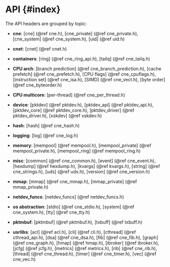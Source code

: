 API {#index}
===

<!--
  SPDX-License-Identifier: BSD-3-Clause
  Copyright (c) 2020-2023 Intel Corporation.
-->

The API headers are grouped by topic:

- **cne**:
  [cne]                (@ref cne.h),
  [cne_private]        (@ref cne_private.h),
  [cne_system]         (@ref cne_system.h),
  [uid]                (@ref uid.h)

- **cnet**:
  [cnet]               (@ref cnet.h)

- **containers**:
  [ring]               (@ref cne_ring_api.h),
  [tailq]              (@ref cne_tailq.h)

- **CPU arch**:
  [branch prediction]  (@ref cne_branch_prediction.h),
  [cache prefetch]     (@ref cne_prefetch.h),
  [CPU flags]          (@ref cne_cpuflags.h),
  [instruction set]    (@ref cne_isa.h),
  [SIMD]               (@ref cne_vect.h),
  [byte order]         (@ref cne_byteorder.h)

- **CPU multicore**:
  [per-thread]         (@ref cne_per_thread.h)

- **device**:
  [pktdev]             (@ref pktdev.h),
  [pktdev_api]         (@ref pktdev_api.h),
  [pktdev_core]        (@ref pktdev_core.h),
  [pktdev_driver]      (@ref pktdev_driver.h),
  [xskdev]             (@ref xskdev.h)

- **hash**:
  [hash]               (@ref cne_hash.h)

- **logging**:
  [log]                (@ref cne_log.h)

- **memory**:
  [mempool]            (@ref mempool.h),
  [mempool_private]    (@ref mempool_private.h),
  [mempool_ring]       (@ref mempool_ring.h)

- **misc**:
  [common]             (@ref cne_common.h),
  [event]              (@ref cne_event.h),
  [hexdump]            (@ref hexdump.h),
  [kvargs]             (@ref kvargs.h),
  [string]             (@ref cne_strings.h),
  [uds]                (@ref uds.h),
  [version]            (@ref cne_version.h)

- **mmap**:
  [mmap]               (@ref cne_mmap.h),
  [mmap_private]       (@ref mmap_private.h)

- **netdev_funcs**:
  [netdev_funcs]       (@ref netdev_funcs.h)

- **os abstraction**:
  [stdio]              (@ref cne_stdio.h),
  [system]             (@ref cne_system.h),
  [tty]                (@ref cne_tty.h)

- **pktmbuf**:
  [pktmbuf]            (@ref pktmbuf.h),
  [txbuff]             (@ref txbuff.h)

- **usrlibs**:
  [acl]                (@ref acl.h),
  [cli]                (@ref cli.h),
  [cthread]            (@ref cthread_api.h),
  [dsa]                (@ref cne_dsa.h),
  [fib]                (@ref cne_fib.h),
  [graph]              (@ref cne_graph.h),
  [hmap]               (@ref hmap.h),
  [ibroker]            (@ref ibroker.h),
  [jcfg]               (@ref jcfg.h),
  [metrics]            (@ref metrics.h),
  [rib]                (@ref cne_rib.h),
  [thread]             (@ref cne_thread.h),
  [timer]              (@ref cne_timer.h),
  [vec]                (@ref cne_vec.h)
